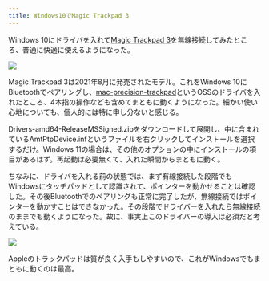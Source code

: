 ```yaml
---
title: Windows10でMagic Trackpad 3
---
```

Windows 10にドライバを入れて[Magic Trackpad 3](https://www.amazon.co.jp/dp/B09BTT6FJ9)を無線接続してみたところ、普通に快適に使えるようになった。

![](https://lh4.googleusercontent.com/VeDfBYYjZQN4y0Bz8yJuysqVWZaQ0LH624GPXIXnHL9KKXS3WR7G7isp056ADcgC36WVJkCOyImhZrDPN9AYYnoS1CdYyYCNzSJDaCC76Fh15Po2aet0H5g69-fWELStenpEYfmOWkRBr5tViQ9REsDGiO2TQ2k5cE42DyInNke8oH5t1hRay-bTEWn93Q)

Magic Trackpad 3は2021年8月に発売されたモデル。これをWindows 10にBluetoothでペアリングし、[mac-precision-trackpad](https://github.com/imbushuo/mac-precision-touchpad)というOSSのドライバを入れたところ、4本指の操作なども含めてまともに動くようになった。細かい使い心地についても、個人的には特に申し分ないと感じる。

Drivers-amd64-ReleaseMSSigned.zipをダウンロードして展開し、中に含まれているAmtPtpDevice.infというファイルを右クリックしてインストールを選択するだけ。Windows 11の場合は、その他のオプションの中にインストールの項目があるはず。再起動は必要無くて、入れた瞬間からまともに動く。

ちなみに、ドライバを入れる前の状態では、まず有線接続した段階でもWindowsにタッチパッドとして認識されて、ポインターを動かせることは確認した。その後Bluetoothでのペアリングも正常に完了したが、無線接続ではポインターを動かすことはできなかった。その段階でドライバーを入れたら無線接続のままでも動くようになった。故に、事実上このドライバーの導入は必須だと考えている。

![](https://lh5.googleusercontent.com/Mo7VaIWEZI2rpsmhDENRsAOhX2tbIvdTm0aNn3JoGmxu1p_3FgbofOdTqTtBU3WIly21uiQJ6r3TyigogoxoLYc4rWJTJZsDWrzlVg3xoehfm7wEti9jUO0TJ7VpMKoOiG42_lnxmfxqAhlm45x-8OpX873Q0vQu7MqymrJISqP2TDkKo0hiebHvaFZHqA)

Appleのトラックパッドは質が良く入手もしやすいので、これがWindowsでもまともに動くのは最高。
